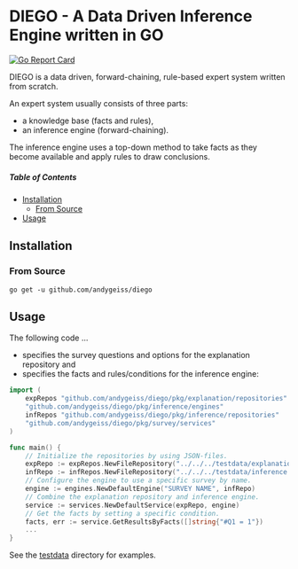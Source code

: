 # DIEGO - A Data Driven Inference Engine written in GO 

[![Go Report Card](https://goreportcard.com/badge/github.com/andygeiss/diego)](https://goreportcard.com/report/github.com/andygeiss/diego)

DIEGO is a data driven, forward-chaining, rule-based expert system written from scratch.

An expert system usually consists of three parts:
* a knowledge base (facts and rules),
* an inference engine (forward-chaining).

The inference engine uses a top-down method to take facts as they become available and
apply rules to draw conclusions.

##### Table of Contents

- [Installation](README.md#installation)
    * [From Source](README.md#from-source)
- [Usage](README.md#usage)

## Installation

### From Source

    go get -u github.com/andygeiss/diego

## Usage

The following code ...
* specifies the survey questions and options for the explanation repository and
* specifies the facts and rules/conditions for the inference engine:

```go
import (
	expRepos "github.com/andygeiss/diego/pkg/explanation/repositories"
	"github.com/andygeiss/diego/pkg/inference/engines"
	infRepos "github.com/andygeiss/diego/pkg/inference/repositories"
	"github.com/andygeiss/diego/pkg/survey/services"
)

func main() {
    // Initialize the repositories by using JSON-files.
    expRepo := expRepos.NewFileRepository("../../../testdata/explanation.json")
    infRepo := infRepos.NewFileRepository("../../../testdata/inference.json")
    // Configure the engine to use a specific survey by name.
    engine := engines.NewDefaultEngine("SURVEY NAME", infRepo)
    // Combine the explanation repository and inference engine.
    service := services.NewDefaultService(expRepo, engine)
    // Get the facts by setting a specific condition.
    facts, err := service.GetResultsByFacts([]string{"#Q1 = 1"})
    ...    
}
```

See the [testdata](https://github.com/andygeiss/diego/tree/master/testdata) directory for examples.
